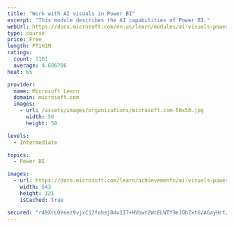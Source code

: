 ```yaml
---
title: "Work with AI visuals in Power BI"
excerpt: "This module describes the AI capabilities of Power BI."
webUrl: https://docs.microsoft.com/en-us/learn/modules/ai-visuals-power-bi/
type: course
price: Free
length: PT1H1M
ratings:
  count: 1181
  average: 4.686706
heat: 65

provider:
  name: Microsoft Learn
  domain: microsoft.com
  images:
    - url: /assets/images/organizations/microsoft.com-50x50.jpg
      width: 50
      height: 50

levels:
  - Intermediate

topics:
  - Power BI

images:
  - url: https://docs.microsoft.com/learn/achievements/ai-visuals-power-bi-social.png
    width: 643
    height: 321
    isCached: true

secured: "r49XrLOYoez9vjxC12fohsjB4u1I7+HVbwt2WcELWTY9eJOhZxtG/AGayHct/+slaE9AXVp3zE2o4Yn+SLveOPoTP97QSlwhULGEDrf0ToKQ9iZr5d/d99f3LPdnSIcgXNSntW7EAC8IcNCGDMdt3YlwESfoqbLpwcEX1UBYw7gV+xwiILbR67LDsm3bGUqdPLgK1A6Z663D6AXkGvtV/rQJbAdZBKtGcfBFtYGxX3NiVyDfz2OM14lS8HgEA9oDA6wNDBEisz+QgI0H9Qtg++64uijZiMcBj0scaWkMaXK5MfsHT2PJGJDwx82gQClP+4jPhhVJBZZlVqBauQzH6IYPb9XYZIP0Tl2Mei3QKa9I4BXUt4jyUChobX/RHXeWj9wf4fE5fp9RxUPvOv82sFecTNq6k91avfSGCEjV7FI=;w61GAf4khvazKUpsDwaDDg=="
---
```


